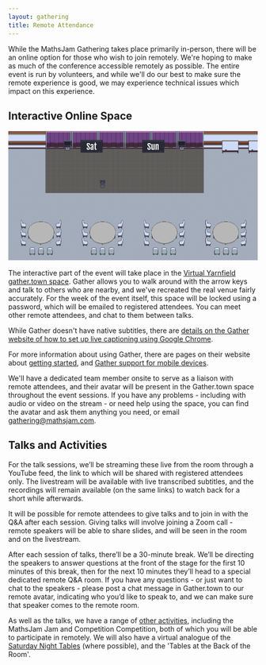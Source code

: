 ```yaml
---
layout: gathering
title: Remote Attendance
---
```


While the MathsJam Gathering takes place primarily in-person, there will be an online option for those who wish to join remotely. We're hoping to make as much of the conference accessible remotely as possible. The entire event is run by volunteers, and while we'll do our best to make sure the remote experience is good, we may experience technical issues which impact on this experience.

## Interactive Online Space

![Screenshot of the Virtual Knighton Suite. Tables and chairs arragned in front of a stage, with screens labelled "Sat" and "Sun"](../images/virtual-knighton.png)

The interactive part of the event will take place in the [Virtual Yarnfield gather.town space](https://app.gather.town/app/MTCdhLpepRbaogJV/virtual-yarnfield). Gather allows you to walk around with the arrow keys and talk to others who are nearby, and we've recreated the real venue fairly accurately. For the week of the event itself, this space will be locked using a password, which will be emailed to registered attendees. You can meet other remote attendees, and chat to them between talks.

While Gather doesn't have native subtitles, there are [details on the Gather website of how to set up live captioning using Google Chrome](https://support.gather.town/hc/en-us/articles/16864885488148-Accessibility-Best-Practices-for-Inclusive-Space-Design#h_01HFW4JZD04JGWS05D8PN9XXVZ).

For more information about using Gather, there are pages on their website about [getting started](https://support.gather.town/hc/en-us/categories/14871434949908-Getting-Started), and [Gather support for mobile devices](https://support.gather.town/hc/en-us/articles/17580563233684-Gather-Mobile-App).

We'll have a dedicated team member onsite to serve as a liaison with remote attendees, and their avatar will be present in the Gather.town space throughout the event sessions. If you have any problems - including with audio or video on the stream - or need help using the space, you can find the avatar and ask them anything you need, or email gathering@mathsjam.com.

## Talks and Activities

For the talk sessions, we’ll be streaming these live from the room through a YouTube feed, the link to which will be shared with registered attendees only. The livestream will be available with live transcribed subtitles, and the recordings will remain available (on the same links) to watch back for a short while afterwards.

It will be possible for remote attendees to give talks and to join in with the Q&A after each session. Giving talks will involve joining a Zoom call - remote speakers will be able to share slides, and will be seen in the room and on the livestream.

After each session of talks, there’ll be a 30-minute break. We’ll be directing the speakers to answer questions at the front of the stage for the first 10 minutes of this break, then for the next 10 minutes they’ll head to a special dedicated remote Q&A room. If you have any questions - or just want to chat to the speakers - please post a chat message in Gather.town to our remote avatar, indicating who you’d like to speak to, and we can make sure that speaker comes to the remote room.

As well as the talks, we have a range of [other activities]({{site.url}}/gathering/uk/whats-on/activities), including the MathsJam Jam and Competition Competition, both of which you will be able to participate in remotely. We will also have a virtual analogue of the [Saturday Night Tables]({{site.url}}/gathering/uk/whats-on/saturday-night-tables) (where possible), and the 'Tables at the Back of the Room'.
